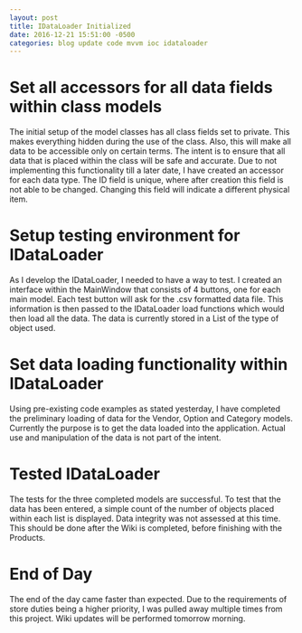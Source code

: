 ```yaml
---
layout: post
title: IDataLoader Initialized
date: 2016-12-21 15:51:00 -0500
categories: blog update code mvvm ioc idataloader
---
```

# Set all accessors for all data fields within class models

The initial setup of the model classes has all class fields set to private.
This makes everything hidden during the use of the class. Also, this will
make all data to be accessible only on certain terms. The intent is to ensure
that all data that is placed within the class will be safe and accurate. Due
to not implementing this functionality till a later date, I have created
an accessor for each data type. The ID field is unique, where after creation this
field is not able to be changed. Changing this field will indicate a different
physical item.

# Setup testing environment for IDataLoader

As I develop the IDataLoader, I needed to have a way to test. I created an
interface within the MainWindow that consists of 4 buttons, one for each
main model. Each test button will ask for the .csv formatted data file. This
information is then passed to the IDataLoader load functions which would then
load all the data. The data is currently stored in a List of the type of
object used.

# Set data loading functionality within IDataLoader

Using pre-existing code examples as stated yesterday, I have completed the preliminary
loading of data for the Vendor, Option and Category models. Currently the purpose
is to get the data loaded into the application. Actual use and manipulation of the
data is not part of the intent.

# Tested IDataLoader

The tests for the three completed models are successful. To test that the data has
been entered, a simple count of the number of objects placed within each list is
displayed. Data integrity was not assessed at this time. This should be done after
the Wiki is completed, before finishing with the Products.

# End of Day

The end of the day came faster than expected. Due to the requirements of store
duties being a higher priority, I was pulled away multiple times from this project.
Wiki updates will be performed tomorrow morning.

